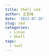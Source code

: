 ```yaml
---
title: Shell sed
author: 王哲峰
date: '2022-07-16'
slug: sed
categories:
  - Linux
  - Shell
tags:
  - tool
---
```


